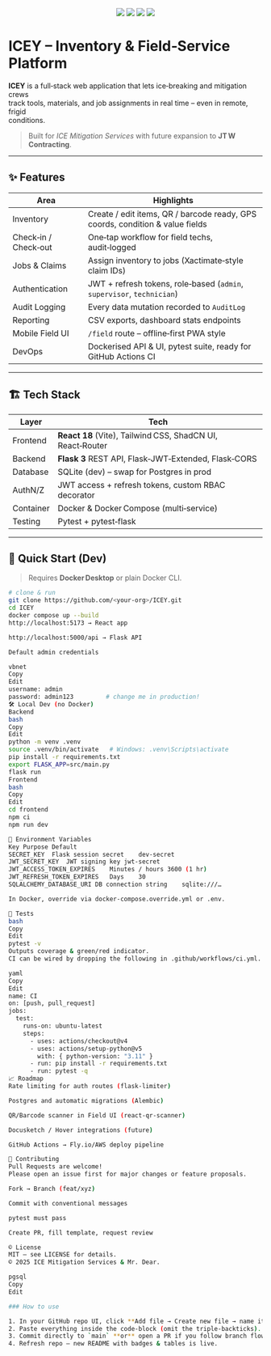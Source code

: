 <!--
  ICEY – Icebreaking Inventory & Field‑Service Platform
  Author: Mr. Dear  ·  2025
-->

<p align="center">
  <img src="https://img.shields.io/badge/Flask-API-red?logo=flask" />
  <img src="https://img.shields.io/badge/React-Front‑End-61DAFB?logo=react" />
  <img src="https://img.shields.io/badge/Docker-Compose-2496ED?logo=docker" />
  <img src="https://img.shields.io/badge/CI‑ready-✅-success" />
</p>

# ICEY – Inventory & Field‑Service Platform

**ICEY** is a full‑stack web application that lets ice‑breaking and mitigation crews  
track tools, materials, and job assignments in real time – even in remote, frigid  
conditions.

> Built for *ICE Mitigation Services* with future expansion to **JT W Contracting**.

---

## ✨ Features

| Area                | Highlights                                                                    |
| ------------------- | ----------------------------------------------------------------------------- |
| Inventory           | Create / edit items, QR / barcode ready, GPS coords, condition & value fields |
| Check‑in / Check‑out| One‑tap workflow for field techs, audit‑logged                                |
| Jobs & Claims       | Assign inventory to jobs (Xactimate‑style claim IDs)                          |
| Authentication      | JWT + refresh tokens, role‑based (`admin`, `supervisor`, `technician`)        |
| Audit Logging       | Every data mutation recorded to `AuditLog`                                    |
| Reporting           | CSV exports, dashboard stats endpoints                                        |
| Mobile Field UI     | `/field` route – offline‑first PWA style                                      |
| DevOps              | Dockerised API & UI, pytest suite, ready for GitHub Actions CI                |

---

## 🏗️ Tech Stack

| Layer     | Tech                                                                             |
| --------- | -------------------------------------------------------------------------------- |
| Frontend  | **React 18** (Vite), Tailwind CSS, ShadCN UI, React‑Router                        |
| Backend   | **Flask 3** REST API, Flask‑JWT‑Extended, Flask‑CORS                              |
| Database  | SQLite (dev) – swap for Postgres in prod                                         |
| AuthN/Z   | JWT access + refresh tokens, custom RBAC decorator                               |
| Container | Docker & Docker Compose (multi‑service)                                          |
| Testing   | Pytest + pytest‑flask                                                            |

---

## 🚀 Quick Start (Dev)

> Requires **Docker Desktop** or plain Docker CLI.

```bash
# clone & run
git clone https://github.com/<your‑org>/ICEY.git
cd ICEY
docker compose up --build
http://localhost:5173 → React app

http://localhost:5000/api → Flask API

Default admin credentials

vbnet
Copy
Edit
username: admin
password: admin123         # change me in production!
🛠️ Local Dev (no Docker)
Backend
bash
Copy
Edit
python -m venv .venv
source .venv/bin/activate   # Windows: .venv\Scripts\activate
pip install -r requirements.txt
export FLASK_APP=src/main.py
flask run
Frontend
bash
Copy
Edit
cd frontend
npm ci
npm run dev

🔐 Environment Variables
Key	Purpose	Default
SECRET_KEY	Flask session secret	dev‑secret
JWT_SECRET_KEY	JWT signing key	jwt‑secret
JWT_ACCESS_TOKEN_EXPIRES	Minutes / hours	3600 (1 hr)
JWT_REFRESH_TOKEN_EXPIRES	Days	30
SQLALCHEMY_DATABASE_URI	DB connection string	sqlite:///…

In Docker, override via docker-compose.override.yml or .env.

🧪 Tests
bash
Copy
Edit
pytest -v
Outputs coverage & green/red indicator.
CI can be wired by dropping the following in .github/workflows/ci.yml.

yaml
Copy
Edit
name: CI
on: [push, pull_request]
jobs:
  test:
    runs-on: ubuntu-latest
    steps:
      - uses: actions/checkout@v4
      - uses: actions/setup-python@v5
        with: { python-version: "3.11" }
      - run: pip install -r requirements.txt
      - run: pytest -q
📈 Roadmap
Rate limiting for auth routes (flask-limiter)

Postgres and automatic migrations (Alembic)

QR/Barcode scanner in Field UI (react‑qr‑scanner)

Docusketch / Hover integrations (future)

GitHub Actions → Fly.io/AWS deploy pipeline

🤝 Contributing
Pull Requests are welcome!
Please open an issue first for major changes or feature proposals.

Fork → Branch (feat/xyz)

Commit with conventional messages

pytest must pass

Create PR, fill template, request review

© License
MIT – see LICENSE for details.
© 2025 ICE Mitigation Services & Mr. Dear.

pgsql
Copy
Edit

### How to use

1. In your GitHub repo UI, click **Add file → Create new file → name it `README.md`**  
2. Paste everything inside the code‑block (omit the triple‑backticks).  
3. Commit directly to `main` **or** open a PR if you follow branch flow.  
4. Refresh repo – new README with badges & tables is live.
